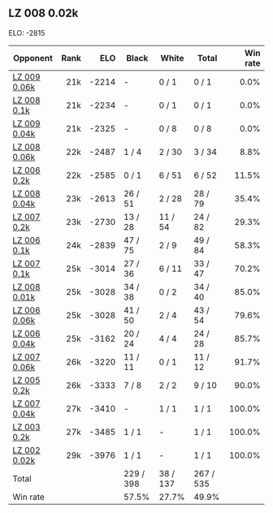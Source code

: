 ## LZ 008 0.02k ##

ELO: -2815

Opponent | Rank | ELO | Black | White | Total | Win rate
---------|-----:|----:|-------|-------|-------|-------:
[LZ 009 0.06k](LZ%20009%200.06k.md) | 21k | -2214 | - | 0 / 1 | 0 / 1 | 0.0%
[LZ 008 0.1k](LZ%20008%200.1k.md) | 21k | -2234 | - | 0 / 1 | 0 / 1 | 0.0%
[LZ 009 0.04k](LZ%20009%200.04k.md) | 21k | -2325 | - | 0 / 8 | 0 / 8 | 0.0%
[LZ 008 0.06k](LZ%20008%200.06k.md) | 22k | -2487 | 1 / 4 | 2 / 30 | 3 / 34 | 8.8%
[LZ 006 0.2k](LZ%20006%200.2k.md) | 22k | -2585 | 0 / 1 | 6 / 51 | 6 / 52 | 11.5%
[LZ 008 0.04k](LZ%20008%200.04k.md) | 23k | -2613 | 26 / 51 | 2 / 28 | 28 / 79 | 35.4%
[LZ 007 0.2k](LZ%20007%200.2k.md) | 23k | -2730 | 13 / 28 | 11 / 54 | 24 / 82 | 29.3%
[LZ 006 0.1k](LZ%20006%200.1k.md) | 24k | -2839 | 47 / 75 | 2 / 9 | 49 / 84 | 58.3%
[LZ 007 0.1k](LZ%20007%200.1k.md) | 25k | -3014 | 27 / 36 | 6 / 11 | 33 / 47 | 70.2%
[LZ 008 0.01k](LZ%20008%200.01k.md) | 25k | -3028 | 34 / 38 | 0 / 2 | 34 / 40 | 85.0%
[LZ 006 0.06k](LZ%20006%200.06k.md) | 25k | -3028 | 41 / 50 | 2 / 4 | 43 / 54 | 79.6%
[LZ 006 0.04k](LZ%20006%200.04k.md) | 25k | -3162 | 20 / 24 | 4 / 4 | 24 / 28 | 85.7%
[LZ 007 0.06k](LZ%20007%200.06k.md) | 26k | -3220 | 11 / 11 | 0 / 1 | 11 / 12 | 91.7%
[LZ 005 0.2k](LZ%20005%200.2k.md) | 26k | -3333 | 7 / 8 | 2 / 2 | 9 / 10 | 90.0%
[LZ 007 0.04k](LZ%20007%200.04k.md) | 27k | -3410 | - | 1 / 1 | 1 / 1 | 100.0%
[LZ 003 0.2k](LZ%20003%200.2k.md) | 27k | -3485 | 1 / 1 | - | 1 / 1 | 100.0%
[LZ 002 0.02k](LZ%20002%200.02k.md) | 29k | -3976 | 1 / 1 | - | 1 / 1 | 100.0%
Total | | | 229 / 398 | 38 / 137 | 267 / 535 | 
Win rate| | | 57.5% | 27.7% | 49.9% | 
